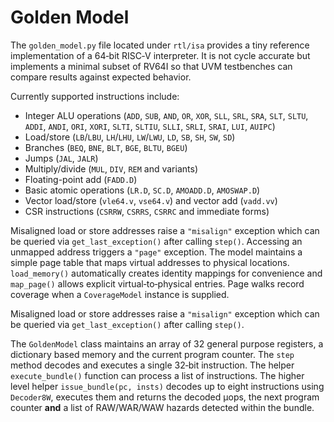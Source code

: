 # Golden Model

The `golden_model.py` file located under `rtl/isa` provides a tiny reference
implementation of a 64‑bit RISC‑V interpreter. It is not cycle accurate but
implements a minimal subset of RV64I so that UVM testbenches can compare
results against expected behavior.

Currently supported instructions include:

- Integer ALU operations (`ADD`, `SUB`, `AND`, `OR`, `XOR`,
  `SLL`, `SRL`, `SRA`, `SLT`, `SLTU`,
  `ADDI`, `ANDI`, `ORI`, `XORI`,
  `SLTI`, `SLTIU`,
  `SLLI`, `SRLI`, `SRAI`, `LUI`, `AUIPC`)
- Load/store (`LB`/`LBU`, `LH`/`LHU`, `LW`/`LWU`, `LD`,
  `SB`, `SH`, `SW`, `SD`)
- Branches (`BEQ`, `BNE`, `BLT`, `BGE`, `BLTU`, `BGEU`)
- Jumps (`JAL`, `JALR`)
- Multiply/divide (`MUL`, `DIV`, `REM` and variants)
- Floating-point add (`FADD.D`)
- Basic atomic operations (`LR.D`, `SC.D`, `AMOADD.D`, `AMOSWAP.D`)
- Vector load/store (`vle64.v`, `vse64.v`) and vector add (`vadd.vv`)
- CSR instructions (`CSRRW`, `CSRRS`, `CSRRC` and immediate forms)

Misaligned load or store addresses raise a `"misalign"` exception which can be
queried via `get_last_exception()` after calling `step()`.
Accessing an unmapped address triggers a `"page"` exception.  The model
maintains a simple page table that maps virtual addresses to physical
locations.  `load_memory()` automatically creates identity mappings for
convenience and `map_page()` allows explicit virtual‐to‐physical entries.
Page walks record coverage when a `CoverageModel` instance is supplied.

Misaligned load or store addresses raise a `"misalign"` exception which can be
queried via `get_last_exception()` after calling `step()`.

The `GoldenModel` class maintains an array of 32 general purpose registers,
a dictionary based memory and the current program counter. The `step` method
decodes and executes a single 32‑bit instruction. The helper
`execute_bundle()` function can process a list of instructions.  The higher
level helper `issue_bundle(pc, insts)` decodes up to eight instructions using
`Decoder8W`, executes them and returns the decoded µops, the next program
counter **and** a list of RAW/WAR/WAW hazards detected within the bundle.
